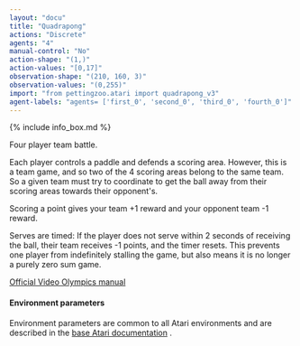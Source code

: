 ```yaml
---
layout: "docu"
title: "Quadrapong"
actions: "Discrete"
agents: "4"
manual-control: "No"
action-shape: "(1,)"
action-values: "[0,17]"
observation-shape: "(210, 160, 3)"
observation-values: "(0,255)"
import: "from pettingzoo.atari import quadrapong_v3"
agent-labels: "agents= ['first_0', 'second_0', 'third_0', 'fourth_0']"
---
```


{% include info_box.md %}



Four player team battle.

Each player controls a paddle and defends a scoring area. However, this is a team game, and so two of the 4 scoring areas belong to the same team. So a given team must try to coordinate to get the ball away from their scoring areas towards their opponent's.

Scoring a point gives your team +1 reward and your opponent team -1 reward.

Serves are timed: If the player does not serve within 2 seconds of receiving the ball, their team receives -1 points, and the timer resets. This prevents one player from indefinitely stalling the game, but also means it is no longer a purely zero sum game.


[Official Video Olympics manual](https://atariage.com/manual_html_page.php?SoftwareLabelID=587)

#### Environment parameters

Environment parameters are common to all Atari environments and are described in the [base Atari documentation](../atari) .
